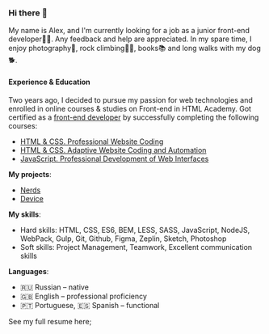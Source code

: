 ### Hi there 👋
My name is Alex, and I'm currently looking for a job as a junior front-end developer👩‍💻. Any feedback and help are appreciated.
In my spare time, I enjoy photography📸, rock climbing🧗‍♀️, books📚 and long walks with my dog🐕.

#### Experience & Education

Two years ago, I decided to pursue my passion for web technologies and enrolled in online courses & studies on Front-end in HTML Academy. Got certified as a [front-end developer](https://github.com/morrisonalexx/morrisonalexx/blob/main/frontend-1.jpg) by successfully completing the following courses: 
- [HTML & CSS. Professional Website Coding](https://github.com/morrisonalexx/morrisonalexx/blob/main/html-basic.jpg)
- [HTML & CSS. Adaptive Website Coding and Automation](https://github.com/morrisonalexx/morrisonalexx/blob/main/html-advanced.jpg)
- [JavaScript. Professional Development of Web Interfaces](https://github.com/morrisonalexx/morrisonalexx/blob/main/js.jpg)

**My projects**: 
- [Nerds](https://morrisonalexx.github.io/Nerds/)
- [Device](https://morrisonalexx.github.io/Device/)

**My skills**: 
- Hard skills: HTML, CSS, ES6, BEM, LESS, SASS, JavaScript, NodeJS, WebPack, Gulp, Git, Github, Figma, Zeplin, Sketch, Photoshop
- Soft skills: Project Management, Teamwork, Excellent communication skills

**Languages**:
- 🇷🇺 Russian – native
- 🇬🇧 English – professional proficiency
- 🇵🇹 Portuguese, 🇪🇸 Spanish – functional

See my full resume here;

<!--
**morrisonalexx/morrisonalexx** is a ✨ _special_ ✨ repository because its `README.md` (this file) appears on your GitHub profile.

Here are some ideas to get you started:

- 🔭 I’m currently working on ...
- 🌱 I’m currently learning ...
- 👯 I’m looking to collaborate on ...
- 🤔 I’m looking for help with ...
- 💬 Ask me about ...
- 📫 How to reach me: ...
- 😄 Pronouns: ...
- ⚡ Fun fact: ...
-->
